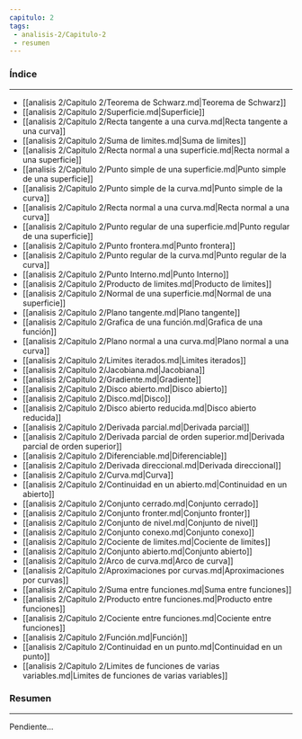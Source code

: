 ```yaml
---
capitulo: 2
tags: 
 - analisis-2/Capitulo-2
 - resumen
---
```

### Índice 
---
* [[analisis 2/Capitulo 2/Teorema de Schwarz.md|Teorema de Schwarz]]
* [[analisis 2/Capitulo 2/Superficie.md|Superficie]]
* [[analisis 2/Capitulo 2/Recta tangente a una curva.md|Recta tangente a una curva]]
* [[analisis 2/Capitulo 2/Suma de limites.md|Suma de limites]]
* [[analisis 2/Capitulo 2/Recta normal a una superficie.md|Recta normal a una superficie]]
* [[analisis 2/Capitulo 2/Punto simple de una superficie.md|Punto simple de una superficie]]
* [[analisis 2/Capitulo 2/Punto simple de la curva.md|Punto simple de la curva]]
* [[analisis 2/Capitulo 2/Recta normal a una curva.md|Recta normal a una curva]]
* [[analisis 2/Capitulo 2/Punto regular de una superficie.md|Punto regular de una superficie]]
* [[analisis 2/Capitulo 2/Punto frontera.md|Punto frontera]]
* [[analisis 2/Capitulo 2/Punto regular de la curva.md|Punto regular de la curva]]
* [[analisis 2/Capitulo 2/Punto Interno.md|Punto Interno]]
* [[analisis 2/Capitulo 2/Producto de limites.md|Producto de limites]]
* [[analisis 2/Capitulo 2/Normal de una superficie.md|Normal de una superficie]]
* [[analisis 2/Capitulo 2/Plano tangente.md|Plano tangente]]
* [[analisis 2/Capitulo 2/Grafica de una función.md|Grafica de una función]]
* [[analisis 2/Capitulo 2/Plano normal a una curva.md|Plano normal a una curva]]
* [[analisis 2/Capitulo 2/Limites iterados.md|Limites iterados]]
* [[analisis 2/Capitulo 2/Jacobiana.md|Jacobiana]]
* [[analisis 2/Capitulo 2/Gradiente.md|Gradiente]]
* [[analisis 2/Capitulo 2/Disco abierto.md|Disco abierto]]
* [[analisis 2/Capitulo 2/Disco.md|Disco]]
* [[analisis 2/Capitulo 2/Disco abierto reducida.md|Disco abierto reducida]]
* [[analisis 2/Capitulo 2/Derivada parcial.md|Derivada parcial]]
* [[analisis 2/Capitulo 2/Derivada parcial de orden superior.md|Derivada parcial de orden superior]]
* [[analisis 2/Capitulo 2/Diferenciable.md|Diferenciable]]
* [[analisis 2/Capitulo 2/Derivada direccional.md|Derivada direccional]]
* [[analisis 2/Capitulo 2/Curva.md|Curva]]
* [[analisis 2/Capitulo 2/Continuidad en un abierto.md|Continuidad en un abierto]]
* [[analisis 2/Capitulo 2/Conjunto cerrado.md|Conjunto cerrado]]
* [[analisis 2/Capitulo 2/Conjunto fronter.md|Conjunto fronter]]
* [[analisis 2/Capitulo 2/Conjunto de nivel.md|Conjunto de nivel]]
* [[analisis 2/Capitulo 2/Conjunto conexo.md|Conjunto conexo]]
* [[analisis 2/Capitulo 2/Cociente de limites.md|Cociente de limites]]
* [[analisis 2/Capitulo 2/Conjunto abierto.md|Conjunto abierto]]
* [[analisis 2/Capitulo 2/Arco de curva.md|Arco de curva]]
* [[analisis 2/Capitulo 2/Aproximaciones por curvas.md|Aproximaciones por curvas]]
* [[analisis 2/Capitulo 2/Suma entre funciones.md|Suma entre funciones]]
* [[analisis 2/Capitulo 2/Producto entre funciones.md|Producto entre funciones]]
* [[analisis 2/Capitulo 2/Cociente entre funciones.md|Cociente entre funciones]]
* [[analisis 2/Capitulo 2/Función.md|Función]]
* [[analisis 2/Capitulo 2/Continuidad en un punto.md|Continuidad en un punto]]
* [[analisis 2/Capitulo 2/Limites de funciones de varias variables.md|Limites de funciones de varias variables]]

### Resumen
---
Pendiente...